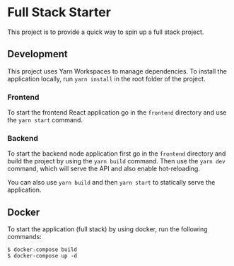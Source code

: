 # Full Stack Starter
This project is to provide a quick way to spin up a full stack project.

## Development
This project uses Yarn Workspaces to manage dependencies. To install the application locally, run `yarn install` in the root folder of the project.

### Frontend
To start the frontend React application go in the `frontend` directory and use the `yarn start` command.

### Backend
To start the backend node application first go in the `frontend` directory and build the project by using the `yarn build` command. Then use the `yarn dev` command, which will serve the API and also enable hot-reloading.

You can also use `yarn build` and then `yarn start` to statically serve the application.

## Docker
To start the application (full stack) by using docker, run the following commands:

```
$ docker-compose build
$ docker-compose up -d
```
